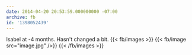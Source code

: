 ```yaml
---
date: 2014-04-20 20:53:59.000000000 -07:00
archive: fb
id: '1398052439'
---
```


Isabel at -4 months. Hasn't changed a bit.
{{< fb/images >}}
{{< fb/image src="image.jpg" />}}
{{< /fb/images >}}
